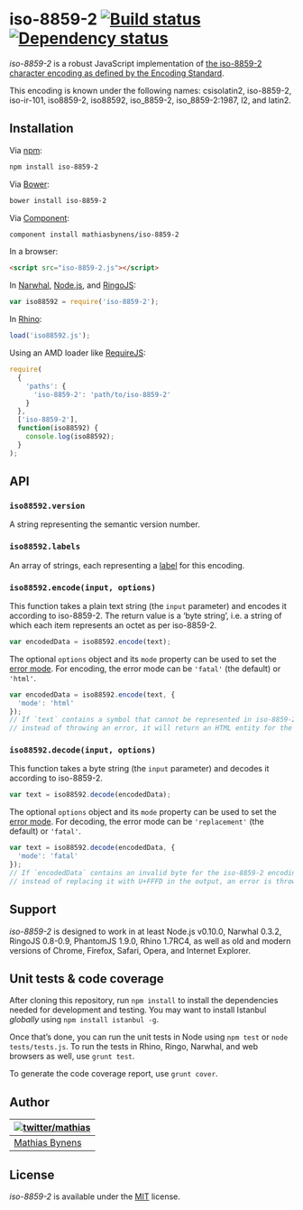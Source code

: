 # iso-8859-2 [![Build status](https://travis-ci.org/mathiasbynens/iso-8859-2.svg?branch=master)](https://travis-ci.org/mathiasbynens/iso-8859-2) [![Dependency status](https://gemnasium.com/mathiasbynens/iso-8859-2.svg)](https://gemnasium.com/mathiasbynens/iso-8859-2)

_iso-8859-2_ is a robust JavaScript implementation of [the iso-8859-2 character encoding as defined by the Encoding Standard](http://encoding.spec.whatwg.org/#iso-8859-2).

This encoding is known under the following names: csisolatin2, iso-8859-2, iso-ir-101, iso8859-2, iso88592, iso_8859-2, iso_8859-2:1987, l2, and latin2.

## Installation

Via [npm](http://npmjs.org/):

```bash
npm install iso-8859-2
```

Via [Bower](http://bower.io/):

```bash
bower install iso-8859-2
```

Via [Component](https://github.com/component/component):

```bash
component install mathiasbynens/iso-8859-2
```

In a browser:

```html
<script src="iso-8859-2.js"></script>
```

In [Narwhal](http://narwhaljs.org/), [Node.js](http://nodejs.org/), and [RingoJS](http://ringojs.org/):

```js
var iso88592 = require('iso-8859-2');
```

In [Rhino](http://www.mozilla.org/rhino/):

```js
load('iso88592.js');
```

Using an AMD loader like [RequireJS](http://requirejs.org/):

```js
require(
  {
    'paths': {
      'iso-8859-2': 'path/to/iso-8859-2'
    }
  },
  ['iso-8859-2'],
  function(iso88592) {
    console.log(iso88592);
  }
);
```

## API

### `iso88592.version`

A string representing the semantic version number.

### `iso88592.labels`

An array of strings, each representing a [label](http://encoding.spec.whatwg.org/#label) for this encoding.

### `iso88592.encode(input, options)`

This function takes a plain text string (the `input` parameter) and encodes it according to iso-8859-2. The return value is a ‘byte string’, i.e. a string of which each item represents an octet as per iso-8859-2.

```js
var encodedData = iso88592.encode(text);
```

The optional `options` object and its `mode` property can be used to set the [error mode](http://encoding.spec.whatwg.org/#error-mode). For encoding, the error mode can be `'fatal'` (the default) or `'html'`.

```js
var encodedData = iso88592.encode(text, {
  'mode': 'html'
});
// If `text` contains a symbol that cannot be represented in iso-8859-2,
// instead of throwing an error, it will return an HTML entity for the symbol.
```

### `iso88592.decode(input, options)`

This function takes a byte string (the `input` parameter) and decodes it according to iso-8859-2.

```js
var text = iso88592.decode(encodedData);
```

The optional `options` object and its `mode` property can be used to set the [error mode](http://encoding.spec.whatwg.org/#error-mode). For decoding, the error mode can be `'replacement'` (the default) or `'fatal'`.

```js
var text = iso88592.decode(encodedData, {
  'mode': 'fatal'
});
// If `encodedData` contains an invalid byte for the iso-8859-2 encoding,
// instead of replacing it with U+FFFD in the output, an error is thrown.
```

## Support

_iso-8859-2_ is designed to work in at least Node.js v0.10.0, Narwhal 0.3.2, RingoJS 0.8-0.9, PhantomJS 1.9.0, Rhino 1.7RC4, as well as old and modern versions of Chrome, Firefox, Safari, Opera, and Internet Explorer.

## Unit tests & code coverage

After cloning this repository, run `npm install` to install the dependencies needed for development and testing. You may want to install Istanbul _globally_ using `npm install istanbul -g`.

Once that’s done, you can run the unit tests in Node using `npm test` or `node tests/tests.js`. To run the tests in Rhino, Ringo, Narwhal, and web browsers as well, use `grunt test`.

To generate the code coverage report, use `grunt cover`.

## Author

| [![twitter/mathias](https://gravatar.com/avatar/24e08a9ea84deb17ae121074d0f17125?s=70)](https://twitter.com/mathias "Follow @mathias on Twitter") |
|---|
| [Mathias Bynens](http://mathiasbynens.be/) |

## License

_iso-8859-2_ is available under the [MIT](http://mths.be/mit) license.
